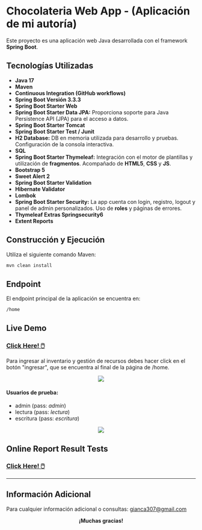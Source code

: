 # Chocolateria Web App - (Aplicación de mi autoría)

Este proyecto es una aplicación web Java desarrollada con el framework **Spring Boot**.

## Tecnologías Utilizadas

- **Java 17**
- **Maven**
- **Continuous Integration (GitHub workflows)**
- **Spring Boot Versión 3.3.3** 
- **Spring Boot Starter Web**
- **Spring Boot Starter Data JPA:** Proporciona soporte para Java Persistence API (JPA) para el acceso a datos.
- **Spring Boot Starter Tomcat**
- **Spring Boot Starter Test / Junit**
- **H2 Database:** DB en memoria utilizada para desarrollo y pruebas. Configuración de la consola interactiva.
- **SQL**
- **Spring Boot Starter Thymeleaf:** Integración con el motor de plantillas y utilización de **fragmentos**. Acompañado de **HTML5**, **CSS** y **JS**.
- **Bootstrap 5**
- **Sweet Alert 2**
- **Spring Boot Starter Validation**
- **Hibernate Validator**
- **Lombok**
- **Spring Boot Starter Security:** La app cuenta con login, registro, logout y panel de admin personalizados. Uso de **roles** y páginas de errores.
- **Thymeleaf Extras Springsecurity6**
- **Extent Reports**

## Construcción y Ejecución

Utiliza el siguiente comando Maven:

```bash
mvn clean install
```

## Endpoint

El endpoint principal de la aplicación se encuentra en:

`/home`

## Live Demo

### [Click Here! 🖱️](https://chocolateria-webapp.onrender.com)

Para ingresar al inventario y gestión de recursos debes hacer click en el botón "ingresar", que se encuentra al final de la página de /home.

<p align="center">
  <img src="https://raw.githubusercontent.com/gianca307/chocolateria-webApp/refs/heads/main/src/main/resources/static/home_ingresar.png" />
</p>

#### Usuarios de prueba:
- admin (pass: *admin*)
- lectura (pass: *lectura*)
- escritura (pass: *escritura*)

<p align="center">
  <img src="https://raw.githubusercontent.com/gianca307/chocolateria-webApp/refs/heads/main/src/main/resources/static/animacion.gif" />
</p>

## Online Report Result Tests

### [Click Here! 🖱️](https://gianca307.github.io/Chocolateria-WebApp/ )

<hr>

## Información Adicional
Para cualquier información adicional o consultas: <gianca307@gmail.com>

<p align="center"><b>¡Muchas gracias!</b></p>
